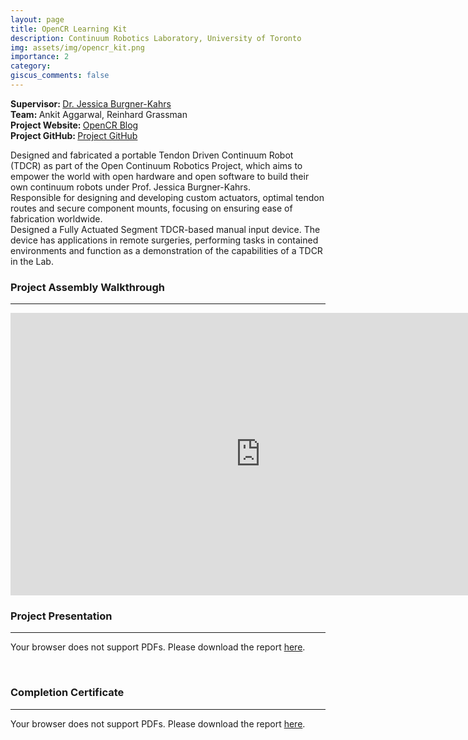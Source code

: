 ```yaml
---
layout: page
title: OpenCR Learning Kit 
description: Continuum Robotics Laboratory, University of Toronto
img: assets/img/opencr_kit.png
importance: 2
category: 
giscus_comments: false
---
```


<b> Supervisor: </b> <a href="https://www.cs.toronto.edu/~jbk/"> Dr. Jessica Burgner-Kahrs </a> \
<b> Team: </b> Ankit Aggarwal, Reinhard Grassman \
<b> Project Website: </b> <a href = "https://www.opencontinuumrobotics.com/hands-on/2023/10/11/learning-kit.html"> OpenCR Blog </a> \
<b> Project GitHub: </b> <a href = "https://github.com/ContinuumRoboticsLab/OpenCR-Hardware"> Project GitHub </a> 

Designed and fabricated a portable Tendon Driven Continuum Robot (TDCR) as part of the Open Continuum Robotics Project, which aims to empower the world with open hardware and open software to build their own continuum robots under Prof. Jessica Burgner-Kahrs. \
Responsible for designing and developing custom actuators, optimal tendon routes and secure component mounts, focusing on ensuring ease of fabrication worldwide. \
Designed a Fully Actuated Segment TDCR-based manual input device. The device has applications in remote surgeries, performing tasks in contained environments and function as a demonstration of the capabilities of a TDCR in the Lab.
<br> 

<h3> <b> Project Assembly Walkthrough </b> </h3>
<hr>

<iframe width="800" height="452" src="https://www.youtube.com/embed/REcu881jMmQ?si=aszoRi-8XKVUDrPn" title="YouTube video player" frameborder="0" allow="accelerometer; autoplay; clipboard-write; encrypted-media; gyroscope; picture-in-picture; web-share" referrerpolicy="strict-origin-when-cross-origin" allowfullscreen></iframe>
<br>

<h3> <b> Project Presentation </b> </h3>
<hr>

<object data="/assets/pdf/Final Presentation.pdf" width="100%" height="800" type="application/pdf">
    <p>Your browser does not support PDFs. Please download the report <a href="/assets/pdf/Final Presentation.pdf">here</a>.</p>
</object>
<br>

<h3> <b> Completion Certificate </b></h3>
<hr>
<object data="/assets/pdf/mitacs.pdf" width="100%" height="800" type="application/pdf">
    <p>Your browser does not support PDFs. Please download the report <a href="/assets/pdf/mitacs.pdf">here</a>.</p>
</object>
